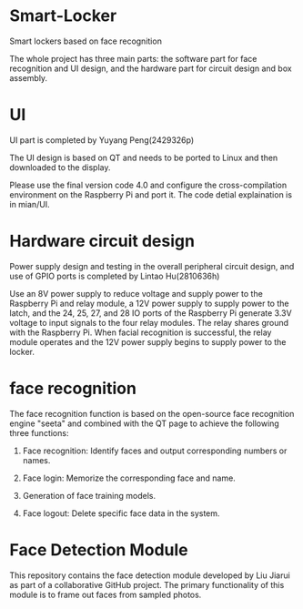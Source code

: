 # Smart-Locker
Smart lockers based on face recognition

The whole project has three main parts: 
     the software part for face recognition and UI design, and the hardware part for circuit design and box assembly.
# UI
UI part is completed by Yuyang Peng(2429326p)

The UI design is based on QT and needs to be ported to Linux and then downloaded to the display.

Please use the final version code 4.0 and configure the cross-compilation environment on the Raspberry Pi and port it.
The code detial explaination is in mian/UI.

# Hardware circuit design
Power supply design and testing in the overall peripheral circuit design, and use of GPIO ports is completed by Lintao Hu(2810636h)

Use an 8V power supply to reduce voltage and supply power to the Raspberry Pi and relay module, a 12V power supply to supply power to the latch, and the 24, 25, 27, and 28 IO ports of the Raspberry Pi generate 3.3V voltage to input signals to the four relay modules. The relay shares ground with the Raspberry Pi. When facial recognition is successful, the relay module operates and the 12V power supply begins to supply power to the locker.

# face recognition
The face recognition function is based on the open-source face recognition engine "seeta" and combined with the QT page to achieve the following three functions:

1. Face recognition: Identify faces and output corresponding numbers or names.

2. Face login: Memorize the corresponding face and name.

3. Generation of face training models.

4. Face logout: Delete specific face data in the system.

# Face Detection Module

This repository contains the face detection module developed by Liu Jiarui as part of a collaborative GitHub project. The primary functionality of this module is to frame out faces from sampled photos.

